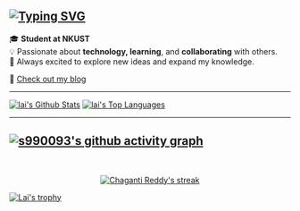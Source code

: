 ## [![Typing SVG](https://readme-typing-svg.demolab.com?font=Fira+Code&pause=1000&color=F78E47&width=435&lines=Hi+my+name+is+Lai+Hung+Wei)](https://git.io/typing-svg)

🎓 **Student at NKUST**  
💡 Passionate about **technology, learning**, and **collaborating** with others.  
📖 Always excited to explore new ideas and expand my knowledge.

🔗 [Check out my blog](https://s990093.github.io/self-blog/)

---

  <a href="https://github.com/s990093"><img alt="lai's Github Stats" src="https://github-readme-stats.vercel.app/api?username=s990093&show_icons=true&count_private=true&theme=react&hide_border=true&bg_color=0D1117" /></a>
  <a href="https://github.com/s990093"><img alt="lai's Top Languages" src="https://github-readme-stats.vercel.app/api/top-langs/?username=s990093&langs_count=8&count_private=true&layout=compact&theme=react&hide_border=true&bg_color=0D1117" /></a> 
  
---

[![s990093's github activity graph](https://github-readme-activity-graph.vercel.app/graph?username=s990093&theme=dracula)](https://github.com/s/github-readme-activity-graph)
---

   <br/>
   <p align="center">
    <a href="https://github.com/Chaganti-Reddy">
        <img title="🔥 Get streak stats for your profile at git.io/streak-stats" alt="Chaganti Reddy's streak" src="https://streak-stats.demolab.com?user=s990093&theme=black-ice&hide_border=true"/>
    </a>
</p>

[![Lai's trophy](https://github-profile-trophy.vercel.app/?username=s990093&theme=matrix&column=8&margin-w=15&margin-h=15)](https://github.com/Chaganti-Reddy/Chaganti-Reddy)

<br/>
<br/>
